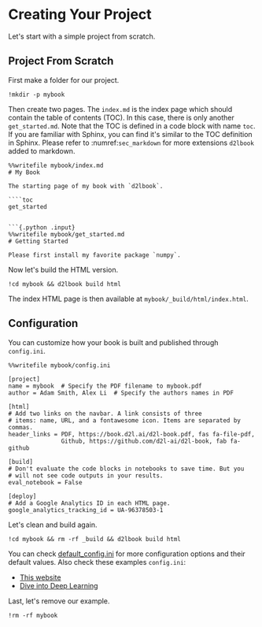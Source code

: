 # Creating Your Project

Let's start with a simple project from scratch.

## Project From Scratch

First make a folder for our project.

```{.python .input}
!mkdir -p mybook
```

Then create two pages. The `index.md` is the index page which should contain the table of contents (TOC). In this case, there is only another `get_started.md`. Note that the TOC is defined in a code block with name `toc`. If you are familiar with Sphinx, you can find it's similar to the TOC definition in Sphinx. Please refer to :numref:`sec_markdown` for more extensions `d2lbook` added to markdown.

```{.python .input}
%%writefile mybook/index.md
# My Book

The starting page of my book with `d2lbook`.

````toc
get_started
````

```

```{.python .input}
%%writefile mybook/get_started.md
# Getting Started

Please first install my favorite package `numpy`.
```

Now let's build the HTML version.

```{.python .input}
!cd mybook && d2lbook build html
```

The index HTML page is then available at `mybook/_build/html/index.html`.

## Configuration

You can customize how your book is built and published through `config.ini`.

```{.python .input}
%%writefile mybook/config.ini

[project]
name = mybook  # Specify the PDF filename to mybook.pdf
author = Adam Smith, Alex Li  # Specify the authors names in PDF

[html]
# Add two links on the navbar. A link consists of three
# items: name, URL, and a fontawesome icon. Items are separated by commas.
header_links = PDF, https://book.d2l.ai/d2l-book.pdf, fas fa-file-pdf,
               Github, https://github.com/d2l-ai/d2l-book, fab fa-github

[build]
# Don't evaluate the code blocks in notebooks to save time. But you
# will not see code outputs in your results.
eval_notebook = False

[deploy]
# Add a Google Analytics ID in each HTML page.
google_analytics_tracking_id = UA-96378503-1
```

Let's clean and build again.

```{.python .input}
!cd mybook && rm -rf _build && d2lbook build html
```

You can check [default_config.ini](https://github.com/d2l-ai/d2l-book/blob/master/d2lbook/config_default.ini) for more configuration options and their default values. Also check these examples `config.ini`:

- [This website](https://github.com/d2l-ai/d2l-book/blob/master/demo/config.ini)
- [Dive into Deep Learning](https://github.com/d2l-ai/d2l-en/blob/master/config.ini)

Last, let's remove our example.

```{.python .input}
!rm -rf mybook
```
